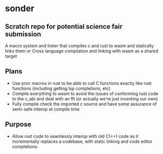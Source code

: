 # sonder

## Scratch repo for potential science fair submission

A macro system and linker that compiles c and rust to wasm and statically links them
or
Cross language compilation and linking with wasm as a shared target

## Plans

- Use proc macros in rust to be able to call C functions exactly like rust functions (including getting lsp completions, etc)
- Compile everything to wasm to avoid the issues of conforming rust code to the c_abi and deal with an ffi (or actually we're just inventing our own)
- Fully compile check the imported c source and have some assurance of semi-safe interop at compile time

## Purpose

- Allow rust code to seamlessly interop with old C(++) code as it incrementally replaces a codebase, with static linking and code editor completions.
